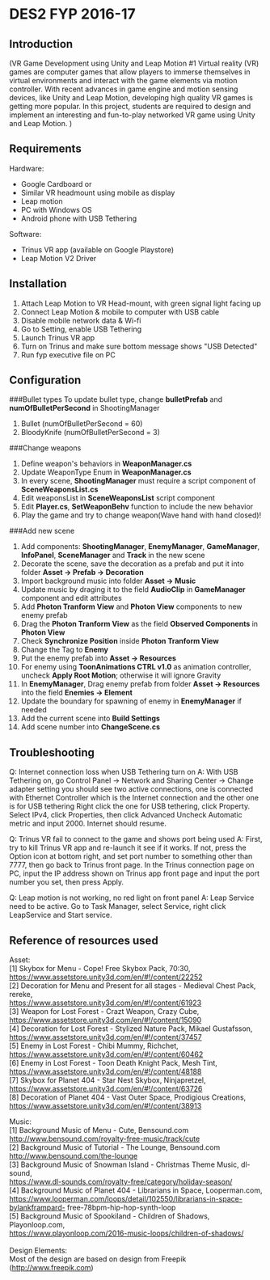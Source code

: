 DES2 FYP 2016-17
==================

Introduction
------------------
(VR Game Development using Unity and Leap Motion #1
Virtual reality (VR) games are computer games that allow players to immerse themselves in virtual environments and interact with the game elements via motion controller.
 With recent advances in game engine and motion sensing devices, like Unity and Leap Motion, developing high quality VR games is getting more popular. 
In this project, students are required to design and implement an interesting and fun-to-play networked VR game using Unity and Leap Motion. )

Requirements
------------------
Hardware:
- Google Cardboard or 
- Similar VR headmount using mobile as display
- Leap motion
- PC with Windows OS
- Android phone with USB Tethering

Software:
- Trinus VR app (available on Google Playstore)
- Leap Motion V2 Driver

Installation
------------------
1. Attach Leap Motion to VR Head-mount, with green signal light facing up
2. Connect Leap Motion & mobile to computer with USB cable
3. Disable mobile network data & Wi-fi
4. Go to Setting, enable USB Tethering
5. Launch Trinus VR app
6. Turn on Trinus and make sure bottom message shows "USB Detected"
7. Run fyp executive file on PC


Configuration
------------------
###Bullet types
To update bullet type, change <b>bulletPrefab</b> and <b>numOfBulletPerSecond</b> in ShootingManager

1. Bullet (numOfBulletPerSecond = 60)
2. BloodyKnife (numOfBulletPerSecond = 3)

###Change weapons

1. Define weapon's behaviors in <b>WeaponManager.cs</b>
2. Update WeaponType Enum in <b>WeaponManager.cs</b>
3. In every scene, <b>ShootingManager</b> must require a script component of <b>SceneWeaponsList.cs</b>
4. Edit weaponsList in <b>SceneWeaponsList</b> script component
5. Edit <b>Player.cs</b>, <b>SetWeaponBehv</b> function to include the new behavior
6. Play the game and try to change weapon(Wave hand with hand closed)!

###Add new scene

1. Add components: <b>ShootingManager</b>, <b>EnemyManager</b>, <b>GameManager</b>, <b>InfoPanel</b>, <b>SceneManager</b> and <b>Track</b> in the new scene
2. Decorate the scene, save the decoration as a prefab and put it into folder <b>Asset -> Prefab -> Decoration</b>
3. Import background music into folder <b>Asset -> Music</b>
4. Update music by draging it to the field <b>AudioClip</b> in <b>GameManager</b> component and edit attributes
5. Add <b>Photon Tranform View</b> and <b>Photon View</b> components to new enemy prefab
6. Drag the <b>Photon Tranform View</b> as the field <b>Observed Components</b> in <b>Photon View</b>
7. Check <b>Synchronize Position</b> inside <b>Photon Tranform View</b>
8. Change the Tag to <b>Enemy</b>
9. Put the enemy prefab into <b>Asset -> Resources</b>
10. For enemy using <b>ToonAnimations CTRL v1.0</b> as animation controller, uncheck <b>Apply Root Motion</b>; otherwise it will ignore Gravity
11. In <b>EnemyManager</b>, Drag enemy prefab from folder <b>Asset -> Resources</b> into the field <b>Enemies -> Element</b>
12. Update the boundary for spawning of enemy in <b>EnemyManager</b> if needed
13. Add the current scene into <b>Build Settings</b>
14. Add scene number into <b>ChangeScene.cs</b>

Troubleshooting
------------------
Q: Internet connection loss when USB Tethering turn on
A: With USB Tethering on, go Control Panel -> Network and Sharing Center -> Change adapter setting
   you should see two active connections, one is connected with Ethernet Controller which is the Internet connection and the other one is for USB tethering
   Right click the one for USB tethering, click Property. Select IPv4, click Properties, then click Advanced
   Uncheck Automatic metric and input 2000. Internet should resume.

Q: Trinus VR fail to connect to the game and shows port being used
A: First, try to kill Trinus VR app and re-launch it see if it works. If not, press the Option icon at bottom right, and set port number to something other than 7777,
   then go back to Trinus front page. In the Trinus connection page on PC, input the IP address shown on Trinus app front page and input the port number you set, then
   press Apply.     
   
Q: Leap motion is not working, no red light on front panel
A: Leap Service need to be active. Go to Task Manager, select Service, right click LeapService and Start service.
   

Reference of resources used
------------------
Asset:</br>
[1] Skybox for Menu - Cope! Free Skybox Pack, 70:30,</br>
https://www.assetstore.unity3d.com/en/#!/content/22252</br>
[2] Decoration for Menu and Present for all stages - Medieval Chest Pack, rereke,</br>
https://www.assetstore.unity3d.com/en/#!/content/61923</br>
[3] Weapon for Lost Forest - Crazt Weapon, Crazy Cube,</br>
https://www.assetstore.unity3d.com/en/#!/content/15090</br>
[4] Decoration for Lost Forest - Stylized Nature Pack, Mikael Gustafsson,</br>
https://www.assetstore.unity3d.com/en/#!/content/37457</br>
[5] Enemy in Lost Forest - Chibi Mummy, Richchet,</br>
https://www.assetstore.unity3d.com/en/#!/content/60462</br>
[6] Enemy in Lost Forest - Toon Death Knight Pack, Mesh Tint,</br>
https://www.assetstore.unity3d.com/en/#!/content/48188</br>
[7] Skybox for Planet 404 - Star Nest Skybox, Ninjapretzel,</br>
https://www.assetstore.unity3d.com/en/#!/content/63726</br>
[8] Decoration of Planet 404 - Vast Outer Space, Prodigious Creations,</br>
https://www.assetstore.unity3d.com/en/#!/content/38913</br>

Music:</br>
[1] Background Music of Menu - Cute, Bensound.com</br>
http://www.bensound.com/royalty-free-music/track/cute</br>
[2] Background Music of Tutorial - The Lounge, Bensound.com</br>
http://www.bensound.com/the-lounge</br>
[3] Background Music of Snowman Island - Christmas Theme Music, dl-sound,</br>
https://www.dl-sounds.com/royalty-free/category/holiday-season/</br>
[4] Background Music of Planet 404 - Librarians in Space, Looperman.com,</br>
https://www.looperman.com/loops/detail/102550/librarians-in-space-bylankframpard-
free-78bpm-hip-hop-synth-loop</br>
[5] Background Music of Spookiland - Children of Shadows, Playonloop.com,</br>
https://www.playonloop.com/2016-music-loops/children-of-shadows/</br></br>
Design Elements:</br>
Most of the design are based on design from Freepik (http://www.freepik.com)